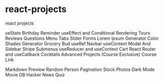 # react-projects
react projects




seState
Birthday Reminder
useEffect and Conditional Rendering
Tours
Reviews
Questions
Menu
Tabs
Slider
Forms
Lorem Ipsum Generator
Color Shades Generator
Grocery Bud
useRef
Navbar
useContext
Modal And Sidebar
Stripe Submenus
useReducer and useContext
Cart
React Router and useCallback
Cocktails
Advanced Projects (Course Exclusive)
Course Link

Markdown Preview
Random Person
Pagination
Stock Photos
Dark Mode
Movie DB
Hacker News
Quiz
